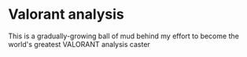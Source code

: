 # Valorant analysis
This is a gradually-growing ball of mud behind my effort to become the world's greatest VALORANT analysis caster
